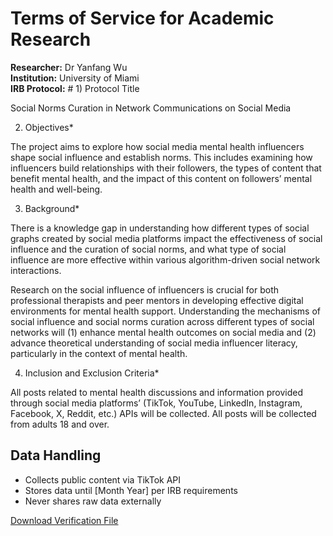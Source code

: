 # Terms of Service for Academic Research

**Researcher:** Dr Yanfang Wu  
**Institution:** University of Miami  
**IRB Protocol:** # 1) Protocol Title

Social Norms Curation in Network Communications on Social Media

2) Objectives*

The project aims to explore how social media mental health influencers shape social influence and establish norms. This includes examining how influencers build relationships with their followers, the types of content that benefit mental health, and the impact of this content on followers’ mental health and well-being.

3) Background*

There is a knowledge gap in understanding how different types of social graphs created by social media platforms impact the effectiveness of social influence and the curation of social norms, and what type of social influence are more effective within various algorithm-driven social network interactions.

Research on the social influence of influencers is crucial for both professional therapists and peer mentors in developing effective digital environments for mental health support. Understanding the mechanisms of social influence and social norms curation across different types of social networks will (1) enhance mental health outcomes on social media and (2) advance theoretical understanding of social media influencer literacy, particularly in the context of mental health.

4) Inclusion and Exclusion Criteria*

All posts related to mental health discussions and information provided through social media platforms’ (TikTok, YouTube, LinkedIn, Instagram, Facebook, X, Reddit, etc.) APIs will be collected. All posts will be collected from adults 18 and over. 

## Data Handling
- Collects public content via TikTok API
- Stores data until [Month Year] per IRB requirements
- Never shares raw data externally

[Download Verification File](tiktok1teMdrJ2rrYky4keK8fgSI8TEFbqcRva.txt)
